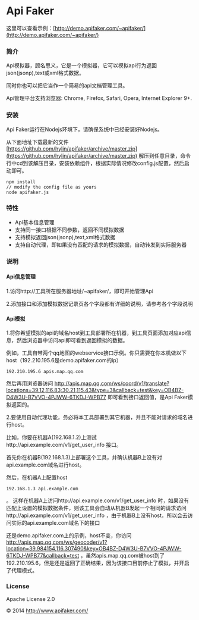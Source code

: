 # Api Faker
这里可以查看示例：[http://demo.apifaker.com/~apifaker/](http://demo.apifaker.com/~apifaker/)

### 简介

Api模拟器，顾名思义，它是一个模拟器，它可以模拟api行为返回json(jsonp),text或xml格式数据。

同时你也可以把它当作一个简易的api文档管理工具。

Api管理平台支持浏览器: Chrome, Firefox, Safari, Opera, Internet Explorer 9+.

### 安装

Api Faker运行在Nodejs环境下，请确保系统中已经安装好Nodejs。

从下面地址下载最新的文件
[https://github.com/hylin/apifaker/archive/master.zip](https://github.com/hylin/apifaker/archive/master.zip)
解压到任意目录，命令行中cd到该解压目录，安装依赖组件，根据实际情况修改config.js配置，然后启动即可。

```
npm install
// modify the config file as yours
node apifaker.js
```



### 特性

- Api基本信息管理
- 支持同一接口根据不同参数，返回不同模拟数据
- 支持模拟返回json(jsonp),text,xml格式数据
- 支持自动代理，即如果没有匹配的请求的模拟数据，自动转发到实际服务器

### 说明

#### Api信息管理
1.访问http://工具所在服务器地址/~apifaker/，即可开始管理Api

2.添加接口和添加模拟数据记录页各个字段都有详细的说明，请参考各个字段说明

#### Api模拟

1.将你希望模拟的api的域名host到工具部署所在机器，到工具页面添加对应api信息，然后浏览器中访问api即可看到返回模拟的数据。

例如，工具自带两个qq地图的webservice接口示例。你只需要在你本机做以下host（192.210.195.6是demo.apifaker.com的ip）
```
192.210.195.6 apis.map.qq.com
```
然后再用浏览器访问 http://apis.map.qq.com/ws/coord/v1/translate?locations=39.12,116.83;30.21,115.43&type=3&callback=test&key=OB4BZ-D4W3U-B7VVO-4PJWW-6TKDJ-WPB77 即可看到接口返回值，是Api Faker模拟返回的。

2.要使用自动代理功能，务必将本工具部署到其它机器，并且不能对请求的域名进行host。

比如，你要在机器A(192.168.1.2)上测试http://api.example.com/v1/get_user_info 接口。

首先你在机器B(192.168.1.3)上部署这个工具，并确认机器B上没有对api.example.com域名进行host。

然后，在机器A上配置host
```
192.168.1.3 api.example.com
```
。
这样在机器A上访问http://api.example.com/v1/get_user_info 时，如果没有匹配上设置的模拟数据条件，则该工具会自动从机器B发起一个相同的请求访问http://api.example.com/v1/get_user_info ，由于机器B上没有host，所以会去访问实际的api.example.com域名下的接口

还是demo.apifaker.com上的示例，host不变，你访问 http://apis.map.qq.com/ws/geocoder/v1?location=39.984154,116.307490&key=OB4BZ-D4W3U-B7VVO-4PJWW-6TKDJ-WPB77&callback=test ，虽然apis.map.qq.com被host到了192.210.195.6，但是还是返回了正确结果，因为该接口目前停止了模拟，并开启了代理模式。

### License

Apache License 2.0

&copy; 2014 http://www.apifaker.com/

